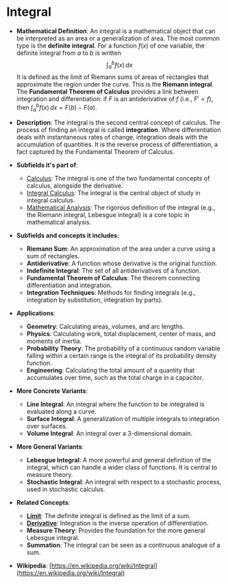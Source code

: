 # Integral

- **Mathematical Definition**: An integral is a mathematical object that can be interpreted as an area or a generalization of area. The most common type is the **definite integral**. For a function $f(x)$ of one variable, the definite integral from $a$ to $b$ is written
$$ \int_a^b f(x) \,dx $$
  It is defined as the limit of Riemann sums of areas of rectangles that approximate the region under the curve. This is the **Riemann integral**. The **Fundamental Theorem of Calculus** provides a link between integration and differentiation: if $F$ is an antiderivative of $f$ (i.e., $F' = f$), then $\int_a^b f(x) \,dx = F(b) - F(a)$.

- **Description**: The integral is the second central concept of calculus. The process of finding an integral is called **integration**. Where differentiation deals with instantaneous rates of change, integration deals with the accumulation of quantities. It is the reverse process of differentiation, a fact captured by the Fundamental Theorem of Calculus.

- **Subfields it's part of**:
    - [Calculus](https://en.wikipedia.org/wiki/Calculus): The integral is one of the two fundamental concepts of calculus, alongside the derivative.
    - [Integral Calculus](https://en.wikipedia.org/wiki/Integral_calculus): The integral is the central object of study in integral calculus.
    - [Mathematical Analysis](https://en.wikipedia.org/wiki/Mathematical_analysis): The rigorous definition of the integral (e.g., the Riemann integral, Lebesgue integral) is a core topic in mathematical analysis.

- **Subfields and concepts it includes**:
    - **Riemann Sum**: An approximation of the area under a curve using a sum of rectangles.
    - **Antiderivative**: A function whose derivative is the original function.
    - **Indefinite Integral**: The set of all antiderivatives of a function.
    - **Fundamental Theorem of Calculus**: The theorem connecting differentiation and integration.
    - **Integration Techniques**: Methods for finding integrals (e.g., integration by substitution, integration by parts).

- **Applications**:
    - **Geometry**: Calculating areas, volumes, and arc lengths.
    - **Physics**: Calculating work, total displacement, center of mass, and moments of inertia.
    - **Probability Theory**: The probability of a continuous random variable falling within a certain range is the integral of its probability density function.
    - **Engineering**: Calculating the total amount of a quantity that accumulates over time, such as the total charge in a capacitor.

- **More Concrete Variants**:
    - **Line Integral**: An integral where the function to be integrated is evaluated along a curve.
    - **Surface Integral**: A generalization of multiple integrals to integration over surfaces.
    - **Volume Integral**: An integral over a 3-dimensional domain.

- **More General Variants**:
    - **Lebesgue Integral**: A more powerful and general definition of the integral, which can handle a wider class of functions. It is central to measure theory.
    - **Stochastic Integral**: An integral with respect to a stochastic process, used in stochastic calculus.

- **Related Concepts**:
    - **[Limit](./limit.md)**: The definite integral is defined as the limit of a sum.
    - **[Derivative](./derivative.md)**: Integration is the inverse operation of differentiation.
    - **Measure Theory**: Provides the foundation for the more general Lebesgue integral.
    - **Summation**: The integral can be seen as a continuous analogue of a sum.

- **Wikipedia**: [https://en.wikipedia.org/wiki/Integral](https://en.wikipedia.org/wiki/Integral)
